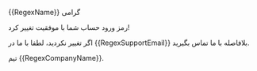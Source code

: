 {{RegexName}} گرامی

رمز ورود حساب شما با موفقیت تغییر کرد!

اگر تغییر نکردید، لطفا با ما در {{RegexSupportEmail}} بلافاصله با ما تماس بگیرید.

تیم {{RegexCompanyName}}.
